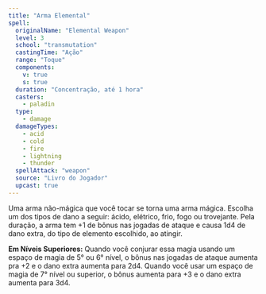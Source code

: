 ```yaml
---
title: "Arma Elemental"
spell:
  originalName: "Elemental Weapon"
  level: 3
  school: "transmutation"
  castingTime: "Ação"
  range: "Toque"
  components:
    v: true
    s: true
  duration: "Concentração, até 1 hora"
  casters:
    - paladin
  type:
    - damage
  damageTypes:
    - acid
    - cold
    - fire
    - lightning
    - thunder
  spellAttack: "weapon"
  source: "Livro do Jogador"
  upcast: true
---
```


Uma arma não-mágica que você tocar se torna uma arma mágica. Escolha um dos tipos de dano a seguir: ácido, elétrico, frio, fogo ou trovejante. Pela duração, a arma tem +1 de bônus nas jogadas de ataque e causa 1d4 de dano extra, do tipo de elemento escolhido, ao atingir.

**Em Níveis Superiores:** Quando você conjurar essa magia usando um espaço de magia de 5° ou 6° nível, o bônus nas jogadas de ataque aumenta pra +2 e o dano extra aumenta para 2d4. Quando você usar um espaço de magia de 7° nível ou superior, o bônus aumenta para +3 e o dano extra aumenta para 3d4.
